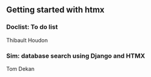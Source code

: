 ## Getting started with htmx

### Doclist: To do list
Thibault Houdon

### Sim: database search using Django and HTMX 
Tom Dekan
